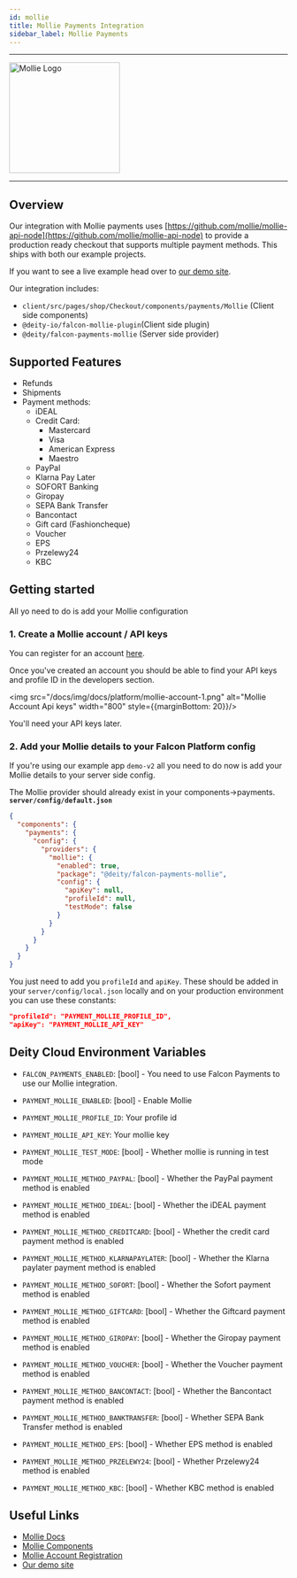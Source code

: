 ```yaml
---
id: mollie
title: Mollie Payments Integration
sidebar_label: Mollie Payments
---
```


---

<a href="https://www.mollie.com" rel="noreferrer noopener" target="_blank" aria-label="visit the Mollie site">
  <img src="/docs/img/docs/platform/mollie-logo.svg" alt="Mollie Logo" width="200"/>
</a>

---

## Overview

Our integration with Mollie payments uses [https://github.com/mollie/mollie-api-node](https://github.com/mollie/mollie-api-node) to provide a production ready checkout that supports multiple payment methods. This ships with both our example projects.

If you want to see a live example head over to [our demo site](https://v3demo2.deity.io/).

Our integration includes:

- `client/src/pages/shop/Checkout/components/payments/Mollie` (Client side components)
- `@deity-io/falcon-mollie-plugin`(Client side plugin)
- `@deity/falcon-payments-mollie` (Server side provider)

## Supported Features

- Refunds
- Shipments
- Payment methods:
  - iDEAL
  - Credit Card:
    - Mastercard
    - Visa
    - American Express
    - Maestro
  - PayPal
  - Klarna Pay Later
  - SOFORT Banking
  - Giropay
  - SEPA Bank Transfer
  - Bancontact
  - Gift card (Fashioncheque)
  - Voucher
  - EPS
  - Przelewy24
  - KBC

## Getting started

All yo need to do is add your Mollie configuration

### 1. Create a Mollie account / API keys

You can register for an account [here](https://www.mollie.com/dashboard/signup?lang=en).

Once you've created an account you should be able to find your API keys and profile ID in the developers section.

<img src="/docs/img/docs/platform/mollie-account-1.png" alt="Mollie Account Api keys" width="800" style={{marginBottom: 20}}/>

You'll need your API keys later.

### 2. Add your Mollie details to your Falcon Platform config

If you're using our example app `demo-v2` all you need to do now is add your Mollie details to your server side config.

The Mollie provider should already exist in your components->payments.
**`server/config/default.json`**

```json
{
  "components": {
    "payments": {
      "config": {
        "providers": {
          "mollie": {
            "enabled": true,
            "package": "@deity/falcon-payments-mollie",
            "config": {
              "apiKey": null,
              "profileId": null,
              "testMode": false
            }
          }
        }
      }
    }
  }
}
```

You just need to add you `profileId` and `apiKey`. These should be added in your `server/config/local.json` locally and on your production environment you can use these constants:

```json
"profileId": "PAYMENT_MOLLIE_PROFILE_ID",
"apiKey": "PAYMENT_MOLLIE_API_KEY"
```

## Deity Cloud Environment Variables

- `FALCON_PAYMENTS_ENABLED`: [bool] - You need to use Falcon Payments to use our Mollie integration.
- `PAYMENT_MOLLIE_ENABLED`: [bool] - Enable Mollie
- `PAYMENT_MOLLIE_PROFILE_ID`: Your profile id
- `PAYMENT_MOLLIE_API_KEY`: Your mollie key
- `PAYMENT_MOLLIE_TEST_MODE`: [bool] - Whether mollie is running in test mode

- `PAYMENT_MOLLIE_METHOD_PAYPAL`: [bool] - Whether the PayPal payment method is enabled
- `PAYMENT_MOLLIE_METHOD_IDEAL`: [bool] - Whether the iDEAL payment method is enabled
- `PAYMENT_MOLLIE_METHOD_CREDITCARD`: [bool] - Whether the credit card payment method is enabled
- `PAYMENT_MOLLIE_METHOD_KLARNAPAYLATER`: [bool] - Whether the Klarna paylater payment method is enabled
- `PAYMENT_MOLLIE_METHOD_SOFORT`: [bool] - Whether the Sofort payment method is enabled
- `PAYMENT_MOLLIE_METHOD_GIFTCARD`: [bool] - Whether the Giftcard payment method is enabled
- `PAYMENT_MOLLIE_METHOD_GIROPAY`: [bool] - Whether the Giropay payment method is enabled
- `PAYMENT_MOLLIE_METHOD_VOUCHER`: [bool] - Whether the Voucher payment method is enabled
- `PAYMENT_MOLLIE_METHOD_BANCONTACT`: [bool] - Whether the Bancontact payment method is enabled
- `PAYMENT_MOLLIE_METHOD_BANKTRANSFER`: [bool] - Whether SEPA Bank Transfer method is enabled
- `PAYMENT_MOLLIE_METHOD_EPS`: [bool] - Whether EPS method is enabled
- `PAYMENT_MOLLIE_METHOD_PRZELEWY24`: [bool] - Whether Przelewy24 method is enabled
- `PAYMENT_MOLLIE_METHOD_KBC`: [bool] - Whether KBC method is enabled

## Useful Links

- [Mollie Docs](https://www.mollie.com/nl/developers)
- [Mollie Components](https://docs.mollie.com/guides/mollie-components/overview)
- [Mollie Account Registration](https://www.mollie.com/dashboard/signup?lang=en)
- [Our demo site](https://v3demo2.deity.io/)
